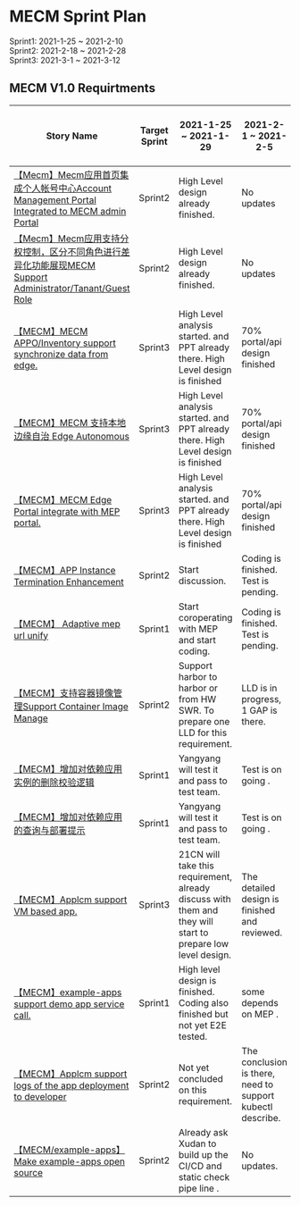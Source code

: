 # MECM Sprint Plan
Sprint1: 2021-1-25 ~ 2021-2-10  
Sprint2: 2021-2-18 ~ 2021-2-28  
Sprint3: 2021-3-1 ~ 2021-3-12
## MECM V1.0 Requirtments
| Story Name | Target Sprint | 2021-1-25 ~ 2021-1-29 | 2021-2-1 ~ 2021-2-5 | 2021-2-8 ~ 2021-2-12 | 2021-2-15 ~ 2021-2-19 | 2021-2-22 ~ 2021-2-26 | 2021-3-1 ~ 2021-3-5 |2021-3-8 ~ 2021-3-12 |
|-----------|-------------|----------|-----------|-------------|----------|----------|----------|----------|
| [【Mecm】Mecm应用首页集成个人帐号中心Account Management Portal Integrated to MECM admin Portal](https://gitee.com/OSDT/dashboard/issues?id=I2E9M3)| Sprint2   |   High Level design  already finished.   |  No updates |    |    |  |  |  |
| [【Mecm】Mecm应用支持分权控制，区分不同角色进行差异化功能展现MECM Support Administrator/Tanant/Guest Role](https://gitee.com/OSDT/dashboard?issue_id=I2E6SS)| Sprint2   |   High Level design  already finished.   |  No updates  |    |    |  |  |  |
| [【MECM】MECM APPO/Inventory support synchronize data from edge. ](https://gitee.com/OSDT/dashboard/issues?id=I2P7RL)| Sprint3   |   High Level analysis started. and PPT already there.  High Level design is finished | 70% portal/api design finished  |    |    |  |  |  |
| [【MECM】MECM 支持本地边缘自治 Edge Autonomous ](https://gitee.com/OSDT/dashboard/issues?id=I2EB7C)| Sprint3   |     High Level analysis started. and PPT already there.  High Level design is finished   |  70% portal/api design finished   |    |    |  |  |  |
| [【MECM】MECM Edge Portal integrate with MEP portal. ](https://gitee.com/OSDT/dashboard/issues?id=I2P7T7)| Sprint3   |     High Level analysis started. and PPT already there.  High Level design is finished   | 70% portal/api design finished   |    |    |  |  |  |
| [【MECM】APP Instance Termination Enhancement  ](https://gitee.com/OSDT/dashboard/issues?id=I2DQVG)| Sprint2   |   Start discussion.   | Coding is finished. Test is pending.  |    |    |  |  |  |
| [【MECM】 Adaptive mep url unify ](https://gitee.com/OSDT/dashboard/issues?id=I2NTWF)| Sprint1   |    Start coroperating with MEP and start coding.  |  Coding is finished. Test is pending.  |    |    |  |  |  |
| [【MECM】支持容器镜像管理Support Container Image Manage ](https://gitee.com/OSDT/dashboard/issues?id=I2E3V8)| Sprint2   |   Support harbor to harbor or from HW SWR. To prepare one LLD for this requirement.  | LLD is in progress, 1 GAP is there.  |    |    |  |  |  |
| [【MECM】增加对依赖应用实例的删除校验逻辑 ](https://gitee.com/OSDT/dashboard/issues?id=I24W8Z)| Sprint1   |   Yangyang will test it and pass to test team.   | Test is on going .  |    |    |  |  |  |
| [【MECM】增加对依赖应用的查询与部署提示  ](https://gitee.com/OSDT/dashboard/issues?id=I1QWVL)| Sprint1   |   Yangyang will test it and pass to test team.   |   Test is on going .  |    |    |  |  |  |
| [【MECM】Applcm support VM based app.  ](https://gitee.com/OSDT/dashboard/issues?id=I2P88K)| Sprint3   |   21CN will take this requirement, already discuss with them and they will start to prepare low level design.   |  The detailed design is finished and reviewed.  |    |    |  |  |  |
| [【MECM】example-apps support demo app service call. ](https://gitee.com/OSDT/dashboard/issues?id=I2P8CH)| Sprint1   |    High level design is finished. Coding also finished but not yet E2E tested. |  some depends on MEP .  |    |    |  |  |  |
| [【MECM】Applcm support logs of the app deployment to developer ](https://gitee.com/OSDT/dashboard/issues?id=I2P8KM)| Sprint2   |    Not yet concluded on this requirement.   | The conclusion is there, need to support kubectl describe.   |    |    |  |  |  |
| [【MECM/example-apps】Make  example-apps open source](https://gitee.com/OSDT/dashboard/issues?id=I2P8VJ)| Sprint2   |    Already ask Xudan to build up the CI/CD and static check pipe line .   |  No updates. |    |    |  |  |  |